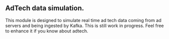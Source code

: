 ## AdTech data simulation. 

This module is designed to simulate real time ad tech data coming from ad servers and being ingested by Kafka. 
This is still work in progress. Feel free to enhance it if you know about adtech. 